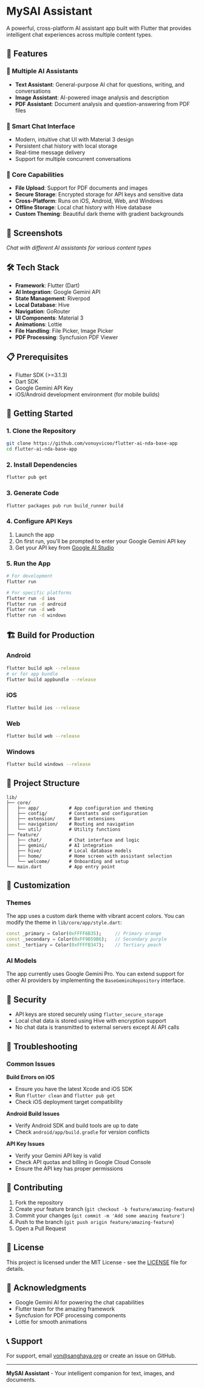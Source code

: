 # MySAI Assistant

A powerful, cross-platform AI assistant app built with Flutter that provides intelligent chat experiences across multiple content types.

## 🚀 Features

### 🤖 Multiple AI Assistants

-   **Text Assistant**: General-purpose AI chat for questions, writing, and conversations
-   **Image Assistant**: AI-powered image analysis and description
-   **PDF Assistant**: Document analysis and question-answering from PDF files

### 💬 Smart Chat Interface

-   Modern, intuitive chat UI with Material 3 design
-   Persistent chat history with local storage
-   Real-time message delivery
-   Support for multiple concurrent conversations

### 🔧 Core Capabilities

-   **File Upload**: Support for PDF documents and images
-   **Secure Storage**: Encrypted storage for API keys and sensitive data
-   **Cross-Platform**: Runs on iOS, Android, Web, and Windows
-   **Offline Storage**: Local chat history with Hive database
-   **Custom Theming**: Beautiful dark theme with gradient backgrounds

## 📱 Screenshots

_Chat with different AI assistants for various content types_

## 🛠️ Tech Stack

-   **Framework**: Flutter (Dart)
-   **AI Integration**: Google Gemini API
-   **State Management**: Riverpod
-   **Local Database**: Hive
-   **Navigation**: GoRouter
-   **UI Components**: Material 3
-   **Animations**: Lottie
-   **File Handling**: File Picker, Image Picker
-   **PDF Processing**: Syncfusion PDF Viewer

## 📋 Prerequisites

-   Flutter SDK (>=3.1.3)
-   Dart SDK
-   Google Gemini API Key
-   iOS/Android development environment (for mobile builds)

## 🚀 Getting Started

### 1. Clone the Repository

```bash
git clone https://github.com/vonuyvicoo/flutter-ai-nda-base-app
cd flutter-ai-nda-base-app
```

### 2. Install Dependencies

```bash
flutter pub get
```

### 3. Generate Code

```bash
flutter packages pub run build_runner build
```

### 4. Configure API Keys

1. Launch the app
2. On first run, you'll be prompted to enter your Google Gemini API key
3. Get your API key from [Google AI Studio](https://makersuite.google.com/app/apikey)

### 5. Run the App

```bash
# For development
flutter run

# For specific platforms
flutter run -d ios
flutter run -d android
flutter run -d web
flutter run -d windows
```

## 🏗️ Build for Production

### Android

```bash
flutter build apk --release
# or for app bundle
flutter build appbundle --release
```

### iOS

```bash
flutter build ios --release
```

### Web

```bash
flutter build web --release
```

### Windows

```bash
flutter build windows --release
```

## 📂 Project Structure

```
lib/
├── core/
│   ├── app/           # App configuration and theming
│   ├── config/        # Constants and configuration
│   ├── extension/     # Dart extensions
│   ├── navigation/    # Routing and navigation
│   └── util/          # Utility functions
├── feature/
│   ├── chat/          # Chat interface and logic
│   ├── gemini/        # AI integration
│   ├── hive/          # Local database models
│   ├── home/          # Home screen with assistant selection
│   └── welcome/       # Onboarding and setup
└── main.dart          # App entry point
```

## 🎨 Customization

### Themes

The app uses a custom dark theme with vibrant accent colors. You can modify the theme in `lib/core/app/style.dart`:

```dart
const _primary = Color(0xFFFF6B35);     // Primary orange
const _secondary = Color(0xFF9B59B6);   // Secondary purple
const _tertiary = Color(0xFFFFB347);    // Tertiary peach
```

### AI Models

The app currently uses Google Gemini Pro. You can extend support for other AI providers by implementing the `BaseGeminiRepository` interface.

## 🔐 Security

-   API keys are stored securely using `flutter_secure_storage`
-   Local chat data is stored using Hive with encryption support
-   No chat data is transmitted to external servers except AI API calls

## 🐛 Troubleshooting

### Common Issues

**Build Errors on iOS**

-   Ensure you have the latest Xcode and iOS SDK
-   Run `flutter clean` and `flutter pub get`
-   Check iOS deployment target compatibility

**Android Build Issues**

-   Verify Android SDK and build tools are up to date
-   Check `android/app/build.gradle` for version conflicts

**API Key Issues**

-   Verify your Gemini API key is valid
-   Check API quotas and billing in Google Cloud Console
-   Ensure the API key has proper permissions

## 🤝 Contributing

1. Fork the repository
2. Create your feature branch (`git checkout -b feature/amazing-feature`)
3. Commit your changes (`git commit -m 'Add some amazing feature'`)
4. Push to the branch (`git push origin feature/amazing-feature`)
5. Open a Pull Request

## 📄 License

This project is licensed under the MIT License - see the [LICENSE](LICENSE) file for details.

## 🙏 Acknowledgments

-   Google Gemini AI for powering the chat capabilities
-   Flutter team for the amazing framework
-   Syncfusion for PDF processing components
-   Lottie for smooth animations

## 📞 Support

For support, email von@sanghaya.org or create an issue on GitHub.

---

**MySAI Assistant** - Your intelligent companion for text, images, and documents.
